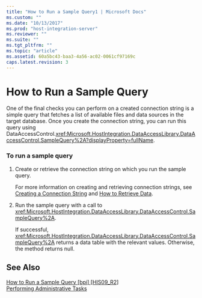 ```yaml
---
title: "How to Run a Sample Query1 | Microsoft Docs"
ms.custom: ""
ms.date: "10/13/2017"
ms.prod: "host-integration-server"
ms.reviewer: ""
ms.suite: ""
ms.tgt_pltfrm: ""
ms.topic: "article"
ms.assetid: 60a5bc43-baa3-4a56-ac02-0061cf97169c
caps.latest.revision: 3
---
```

# How to Run a Sample Query
One of the final checks you can perform on a created connection string is a simple query that fetches a list of available files and data sources in the target database. Once you create the connection string, you can run this query using DataAccessControl.<xref:Microsoft.HostIntegration.DataAccessLibrary.DataAccessControl.SampleQuery%2A?displayProperty=fullName>.  
  
### To run a sample query  
  
1.  Create or retrieve the connection string on which you run the sample query.  
  
     For more information on creating and retrieving connection strings, see [Creating a Connection String](../core/creating-a-connection-string.md) and [How to Retrieve Data](../core/how-to-retrieve-data.md).  
  
2.  Run the sample query with a call to <xref:Microsoft.HostIntegration.DataAccessLibrary.DataAccessControl.SampleQuery%2A>.  
  
     If successful, <xref:Microsoft.HostIntegration.DataAccessLibrary.DataAccessControl.SampleQuery%2A> returns a data table with the relevant values. Otherwise, the method returns null.  
  
## See Also  
 [How to Run a Sample Query &#91;bpi&#93; &#91;HIS09_R2&#93;](http://msdn.microsoft.com/en-us/2fca9cac-ad84-409d-9171-6cd0dfb33b0a)   
 [Performing Administrative Tasks](../core/performing-administrative-tasks.md)